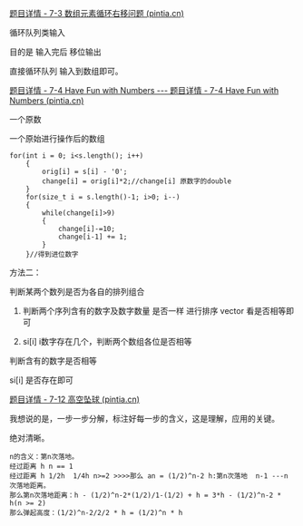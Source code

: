 [题目详情 - 7-3 数组元素循环右移问题 (pintia.cn)](https://pintia.cn/problem-sets/1612368002333536256/exam/problems/1612368057576718338)

循环队列类输入

目的是 输入完后  移位输出

直接循环队列 输入到数组即可。



[题目详情 - 7-4 Have Fun with Numbers --- 题目详情 - 7-4 Have Fun with Numbers (pintia.cn)](https://pintia.cn/problem-sets/1612368002333536256/exam/problems/1612368057576718339)

一个原数

一个原始进行操作后的数组

~~~
for(int i = 0; i<s.length(); i++)
    {
        orig[i] = s[i] - '0';
        change[i] = orig[i]*2;//change[i] 原数字的double
    }
    for(size_t i = s.length()-1; i>0; i--)
    {
        while(change[i]>9)
        {
            change[i]-=10;
            change[i-1] += 1;
        }
    }//得到进位数字
~~~

方法二：

判断某两个数列是否为各自的排列组合

1. 判断两个序列含有的数字及数字数量 是否一样  进行排序 vector 看是否相等即可

2. si[i]  i数字存在几个，判断两个数组各位是否相等

判断含有的数字是否相等

si[i] 是否存在即可





[题目详情 - 7-12 高空坠球 (pintia.cn)](https://pintia.cn/problem-sets/1612368002333536256/exam/problems/1612368057576718347)

我想说的是，一步一步分解，标注好每一步的含义，这是理解，应用的关键。

绝对清晰。

~~~
n的含义：第n次落地。
经过距离 h n == 1
经过距离 h 1/2h  1/4h n>=2 >>>>那么 an = (1/2)^n-2 h:第n次落地  n-1 ---n 次落地距离。
那么第n次落地距离：h - (1/2)^n-2*(1/2)/1-(1/2) + h = 3*h - (1/2)^n-2 * h(n >= 2)
那么弹起高度：(1/2)^n-2/2/2 * h = (1/2)^n * h
~~~




